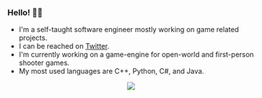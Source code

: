 ### Hello! 👋🏻

- I'm a self-taught software engineer mostly working on game related projects.
- I can be reached on [Twitter](https://twitter.com/ifarbod).
- I'm currently working on a game-engine for open-world and first-person shooter games.
- My most used languages are C++, Python, C#, and Java.

<p align="center">
  <img src="https://github-readme-stats.vercel.app/api?username=ifarbod&show_icons=true&count_private=true&include_all_commits=true&theme=synthwave" />
</p>
